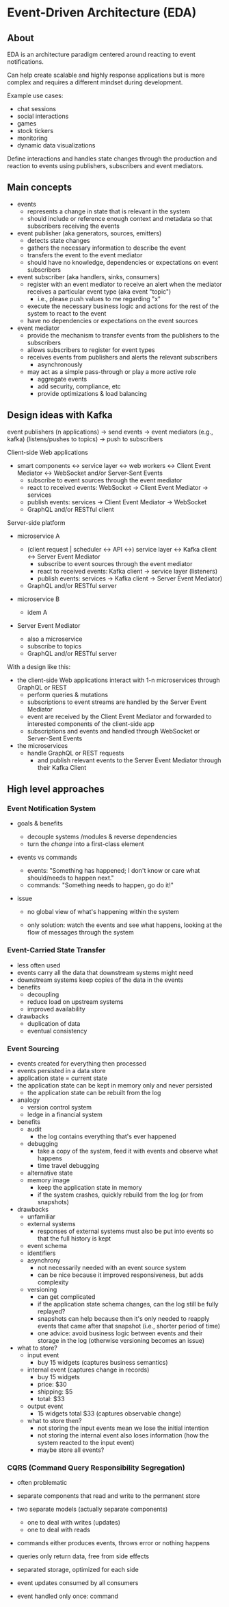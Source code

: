 # Event-Driven Architecture \(EDA\)

## About

EDA is an architecture paradigm centered around reacting to event notifications.

Can help create scalable and highly response applications but is more complex and requires a different mindset during development.

Example use cases:

* chat sessions
* social interactions
* games
* stock tickers
* monitoring
* dynamic data visualizations

Define interactions and handles state changes through the production and reaction to events using publishers, subscribers and event mediators.

## Main concepts

* events
  * represents a change in state that is relevant in the system
  * should include or reference enough context and metadata so that subscribers receiving the events 
* event publisher \(aka generators, sources, emitters\)
  * detects state changes
  * gathers the necessary information to describe the event
  * transfers the event to the event mediator
  * should have no knowledge, dependencies or expectations on event subscribers
* event subscriber \(aka handlers, sinks, consumers\)
  * register with an event mediator to receive an alert when the mediator receives a particular event type \(aka event "topic"\)
    * i.e., please push values to me regarding "x"
  * execute the necessary business logic and actions for the rest of the system to react to the event
  * have no dependencies or expectations on the event sources
* event mediator
  * provide the mechanism to transfer events from the publishers to the subscribers
  * allows subscribers to register for event types
  * receives events from publishers and alerts the relevant subscribers
    * asynchronously
  * may act as a simple pass-through or play a more active role
    * aggregate events
    * add security, compliance, etc
    * provide optimizations & load balancing

## Design ideas with Kafka

event publishers \(n applications\) -&gt; send events -&gt; event mediators \(e.g., kafka\) \(listens/pushes to topics\) -&gt; push to subscribers

Client-side Web applications

* smart components &lt;-&gt; service layer &lt;-&gt; web workers &lt;-&gt; Client Event Mediator &lt;-&gt; WebSocket and/or Server-Sent Events
  * subscribe to event sources through the event mediator
  * react to received events: WebSocket -&gt; Client Event Mediator -&gt; services
  * publish events: services -&gt; Client Event Mediator -&gt; WebSocket
  * GraphQL and/or RESTful client

Server-side platform

* microservice A

  * \(client request \| scheduler &lt;-&gt; API &lt;-&gt;\) service layer &lt;-&gt; Kafka client &lt;-&gt; Server Event Mediator 
    * subscribe to event sources through the event mediator
    * react to received events: Kafka client -&gt; service layer \(listeners\)
    * publish events: services -&gt; Kafka client -&gt; Server Event Mediator\)
  * GraphQL and/or RESTful server

* microservice B

  * idem A

* Server Event Mediator
  * also a microservice
  * subscribe to topics
  * GraphQL and/or RESTful server

With a design like this:

* the client-side Web applications interact with 1-n microservices through GraphQL or REST
  * perform queries & mutations
  * subscriptions to event streams are handled by the Server Event Mediator
  * event are received by the Client Event Mediator and forwarded to interested components of the client-side app
  * subscriptions and events and handled through WebSocket or Server-Sent Events
* the microservices
  * handle GraphQL or REST requests
    * and publish relevant events to the Server Event Mediator through their Kafka Client

## High level approaches

### Event Notification System

* goals & benefits
  * decouple systems /modules & reverse dependencies
  * turn the _change_ into a first-class element
* events vs commands
  * events: "Something has happened; I don't know or care what should/needs to happen next."
  * commands: "Something needs to happen, go do it!"
* issue

  * no global view of what's happening within the system

  * only solution: watch the events and see what happens, looking at the flow of messages through the system

### Event-Carried State Transfer

* less often used
* events carry all the data that downstream systems might need
* downstream systems keep copies of the data in the events
* benefits
  * decoupling
  * reduce load on upstream systems
  * improved availability
* drawbacks
  * duplication of data
  * eventual consistency

### Event Sourcing

* events created for everything then processed
* events persisted in a data store
* application state = current state
* the application state can be kept in memory only and never persisted
  * the application state can be rebuilt from the log
* analogy
  * version control system
  * ledge in a financial system
* benefits
  * audit
    * the log contains everything that's ever happened
  * debugging
    * take a copy of the system, feed it with events and observe what happens
    * time travel debugging
  * alternative state
  * memory image
    * keep the application state in memory
    * if the system crashes, quickly rebuild from the log \(or from snapshots\)
* drawbacks
  * unfamiliar
  * external systems
    * responses of external systems must also be put into events so that the full history is kept
  * event schema
  * identifiers
  * asynchrony
    * not necessarily needed with an event source system
    * can be nice because it improved responsiveness, but adds complexity
  * versioning
    * can get complicated
    * if the application state schema changes, can the log still be fully replayed?
    * snapshots can help because then it's only needed to reapply events that came after that snapshot \(i.e., shorter period of time\)
    * one advice: avoid business logic between events and their storage in the log \(otherwise versioning becomes an issue\)
* what to store?
  * input event
    * buy 15 widgets \(captures business semantics\)
  * internal event \(captures change in records\)
    * buy 15 widgets
    * price: $30
    * shipping: $5
    * total: $33
  * output event
    * 15 widgets total $33 \(captures observable change\)
  * what to store then?
    * not storing the input events mean we lose the initial intention
    * not storing the internal event also loses information \(how the system reacted to the input event\)
    * maybe store all events?

### CQRS \(Command Query Responsibility Segregation\)

* often problematic
* separate components that read and write to the permanent store
* two separate models \(actually separate components\)
  * one to deal with writes \(updates\)
  * one to deal with reads
* commands either produces events, throws error or nothing happens

* queries only return data, free from side effects

* separated storage, optimized for each side

* event updates consumed by all consumers

* event handled only once: command

## 



